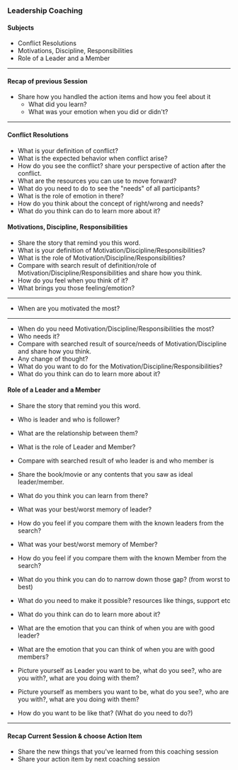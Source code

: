 ### Leadership Coaching 
#### Subjects
* Conflict Resolutions
* Motivations, Discipline, Responsibilities
* Role of a Leader and a Member

----

#### Recap of previous Session
* Share how you handled the action items and how you feel about it
   * What did you learn?
   * What was your emotion when you did or didn't?

----

#### Conflict Resolutions
* What is your definition of conflict?
* What is the expected behavior when conflict arise?
* How do you see the conflict? share your perspective of action after the conflict.
* What are the resources you can use to move forward?
* What do you need to do to see the "needs" of all participants?
* What is the role of emotion in there?
* How do you think about the concept of right/wrong and needs?
* What do you think can do to learn more about it?

#### Motivations, Discipline, Responsibilities
* Share the story that remind you this word.
* What is your definition of Motivation/Discipline/Responsibilities? 
* What is the role of Motivation/Discipline/Responsibilities?
* Compare with search result of definition/role of Motivation/Discipline/Responsibilities and share how you think.
* How do you feel when you think of it?
* What brings you those feeling/emotion?
----
* When are you motivated the most?
----
* When do you need Motivation/Discipline/Responsibilities the most?
* Who needs it?
* Compare with searched result of source/needs of Motivation/Discipline and share how you think.
* Any change of thought?
* What do you want to do for the Motivation/Discipline/Responsibilities?
* What do you think can do to learn more about it?

#### Role of a Leader and a Member
* Share the story that remind you this word.
* Who is leader and who is follower?
* What are the relationship between them?
* What is the role of Leader and Member?
* Compare with searched result of who leader is and who member is
* Share the book/movie or any contents that you saw as ideal leader/member.
* What do you think you can learn from there?
* What was your best/worst memory of leader? 
* How do you feel if you compare them with the known leaders from the search?
* What was your best/worst memory of Member?
* How do you feel if you compare them with the known Member from the search?
* What do you think you can do to narrow down those gap? (from worst to best)
* What do you need to make it possible? resources like things, support etc
* What do you think can do to learn more about it?

* What are the emotion that you can think of when you are with good leader?
* What are the emotion that you can think of when you are with good members?
* Picture yourself as Leader you want to be, what do you see?, who are you with?, what are you doing with them?
* Picture yourself as members you want to be, what do you see?, who are you with?, what are you doing with them?
* How do you want to be like that? (What do you need to do?)

----

#### Recap Current Session & choose Action Item
* Share the new things that you've learned from this coaching session
* Share your action item by next coaching session 

